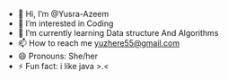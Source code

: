 - 👋 Hi, I’m @Yusra-Azeem
- 👀 I’m interested in Coding
- 🌱 I’m currently learning Data structure And Algorithms 
- 📫 How to reach me yuzhere55@gmail.com
- 😄 Pronouns: She/her
- ⚡ Fun fact: i like java >.<

<!---
Yusra-Azeem/Yusra-Azeem is a ✨ special ✨ repository because its `README.md` (this file) appears on your GitHub profile.
You can click the Preview link to take a look at your changes.
--->
